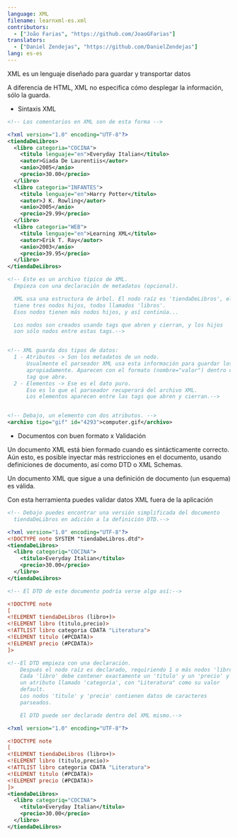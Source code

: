```yaml
---
language: XML
filename: learnxml-es.xml
contributors:
  - ["João Farias", "https://github.com/JoaoGFarias"]
translators:
  - ["Daniel Zendejas", "https://github.com/DanielZendejas"]
lang: es-es
---
```

XML es un lenguaje diseñado para guardar y transportar datos

A diferencia de HTML, XML no especifica cómo desplegar la información,
sólo la guarda.

* Sintaxis XML

```xml
<!-- Los comentarios en XML son de esta forma -->

<?xml version="1.0" encoding="UTF-8"?>
<tiendaDeLibros>
  <libro categoria="COCINA">
    <titulo lenguaje="en">Everyday Italian</titulo>
    <autor>Giada De Laurentiis</autor>
    <anio>2005</anio>
    <precio>30.00</precio>
  </libro>
  <libro categoria="INFANTES">
    <titulo lenguaje="en">Harry Potter</titulo>
    <autor>J K. Rowling</autor>
    <anio>2005</anio>
    <precio>29.99</precio>
  </libro>
  <libro categoria="WEB">
    <titulo lenguaje="en">Learning XML</titulo>
    <autor>Erik T. Ray</autor>
    <anio>2003</anio>
    <precio>39.95</precio>
  </libro>
</tiendaDeLibros>

<!-- Este es un archivo típico de XML.
  Empieza con una declaración de metadatos (opcional).

  XML usa una estructura de árbol. El nodo raíz es 'tiendaDeLibros', el cual
  tiene tres nodos hijos, todos llamados 'libros'.
  Esos nodos tienen más nodos hijos, y así continúa...

  Los nodos son creados usando tags que abren y cierran, y los hijos
  son sólo nodos entre estas tags.-->


<!-- XML guarda dos tipos de datos:
  1 - Atributos -> Son los metadatos de un nodo.
	  Usualmente el parseador XML usa esta información para guardar los datos
	  apropiadamente. Aparecen con el formato (nombre="valor") dentro de la
	  tag que abre.
  2 - Elementos -> Ese es el dato puro.
  	  Eso es lo que el parseador recuperará del archivo XML.
  	  Los elementos aparecen entre las tags que abren y cierran.-->


<!-- Debajo, un elemento con dos atributos. -->
<archivo tipo="gif" id="4293">computer.gif</archivo>
```

* Documentos con buen formato x Validación

Un documento XML está bien formado cuando es sintácticamente correcto.
Aún esto, es posible inyectar más restricciones en el documento,
usando definiciones de documento, así como DTD o XML Schemas.

Un documento XML que sigue a una definición de documento (un esquema) es
válida.

Con esta herramienta puedes validar datos XML fuera de la aplicación

```xml
<!-- Debajo puedes encontrar una versión simplificada del documento
  tiendaDeLibros en adición a la definición DTD.-->

<?xml version="1.0" encoding="UTF-8"?>
<!DOCTYPE note SYSTEM "tiendaDeLibros.dtd">
<tiendaDeLibros>
  <libro categoriq="COCINA">
    <titulo>Everyday Italian</titulo>
    <precio>30.00</precio>
  </libro>
</tiendaDeLibros>

<!-- El DTD de este documento podría verse algo así:-->

<!DOCTYPE note
[
<!ELEMENT tiendaDeLibros (libro+)>
<!ELEMENT libro (titulo,precio)>
<!ATTLIST libro categoria CDATA "Literatura">
<!ELEMENT titulo (#PCDATA)>
<!ELEMENT precio (#PCDATA)>
]>

<!--El DTD empieza con una declaración.
	Después el nodo raíz es declarado, requiriendo 1 o más nodos 'libro'
	Cada 'libro' debe contener exactamente un 'titulo' y un 'precio' y
	un atributo llamado 'categoria', con "Literatura" como su valor
	default.
	Los nodos 'titulo' y 'precio' contienen datos de caracteres
	parseados.

	El DTD puede ser declarado dentro del XML mismo.-->

<?xml version="1.0" encoding="UTF-8"?>

<!DOCTYPE note
[
<!ELEMENT tiendaDeLibros (libro+)>
<!ELEMENT libro (titulo,precio)>
<!ATTLIST libro categoria CDATA "Literatura">
<!ELEMENT titulo (#PCDATA)>
<!ELEMENT precio (#PCDATA)>
]>
<tiendaDeLibros>
  <libro categoriq="COCINA">
    <titulo>Everyday Italian</titulo>
    <precio>30.00</precio>
  </libro>
</tiendaDeLibros>
```

